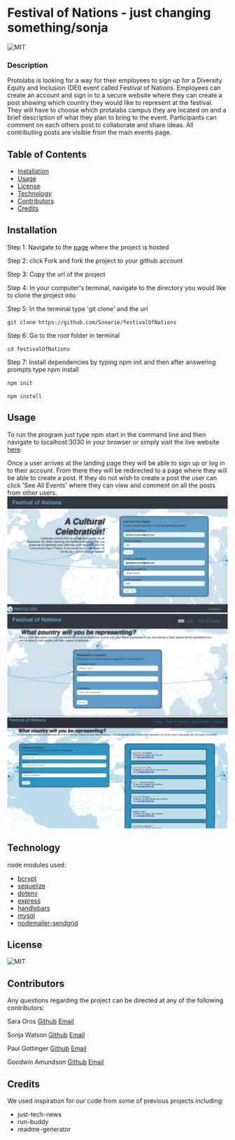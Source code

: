 # Festival of Nations - just changing something/sonja

  ![MIT](https://img.shields.io/badge/MIT-license-green)

  ### Description 
  Protolabs is looking for a way for their employees to sign up for a Diversity Equity and Inclusion (DEI) event called Festival of Nations. Employees can create an account and sign in to a secure website where they can create a post showing which country they would like to represent at the festival. They will have to choose which protalabs campus they are located on and a brief description of what they plan to bring to the event. Participants can comment on each others post to collaborate and share ideas. All contributing posts are visible from the main events page.


  ## Table of Contents
  * [Installation](#installation)
  * [Usage](#usage)
  * [License](#license)
  * [Technology](#technology)
  * [Contributors](#contributors)
  * [Credits](#credits)
  
  
  ## Installation 
  Step 1: Navigate to the [page](https://github.com/Sonarie/festivalOfNations) where the project is hosted 
  
  Step 2: click Fork and fork the project to your github account 
  
  Step 3: Copy the url of the project 
  
  Step 4: In your computer's terminal, navigate to the directory you would like to clone the project into
  
  Step 5: In the terminal type 'git clone' and the url 
  ```
  git clone https://github.com/Sonarie/festivalOfNations
  ```
  
  Step 6: Go to the root folder in terminal 
  ```
  cd festivalOfNations
  ```


  Step 7: Install dependencies by typing npm init and then after answering prompts type npm install
  ```
  npm init
  ```
  ```
  npm install
  ```


  ## Usage 
  To run the program just type npm start in the command line and then navigate to localhost:3030 in your browser or simply visit the live website [here](https://dashboard.heroku.com/auth/heroku/callback?code=54061cc7-68e5-41d8-bba1-d8f80a5abc24&state=02b0a20f563a9c1821a47ba81cc5b21ded02716ded2ac1fbc5c4add119910c02). 

  Once a user arrives at the landing page they will be able to sign up or log in to their account. From there they will be redirected to a page where they will be able to create a post. If they do not wish to create a post the user can click 'See All Events' where they can view and comment on all the posts from other users.
![Sign up page](./views/images/sign-up.png)
![Create Post](./views/images/create-post.png)
![Dashboard Page](./views/images/dashboard.png)

  ## Technology
  node modules used:
  * [bcrypt](https://www.npmjs.com/package/bcrypt)
  * [sequelize](https://www.npmjs.com/package/sequelize)
  * [dotenv](https://www.npmjs.com/package/dotenv)
  * [express](https://www.npmjs.com/package/express)
  * [handlebars](https://www.npmjs.com/package/handlebars)
  * [mysql](https://www.npmjs.com/package/mysql)
  * [nodemailer-sendgrid](https://www.npmjs.com/package/nodemailer-sendgrid)



  ## License 
  ![MIT](https://img.shields.io/badge/MIT-license-green) 


  ## Contributors
  Any questions regarding the project can be directed at any of the following contributors:

  Sara Oros [Github](https://github.com/saraoros) [Email](saragochez13@gmail.com)

  Sonja Watson [Github](https://github.com/Sonarie) [Email](sonarie1980@gmail.com)

  Paul Gottinger [Github](https://github.com/PRGottinger) [Email](paul.gottinger@gmail.com)

  Goodwin Amundson [Github](https://github.com/goodwinamundson) [Email](goodwinamundson@gmail.com)

  ## Credits
  We used inspiration for our code from some of previous projects including:
  * just-tech-news
  * run-buddy
  * readme-generator 




